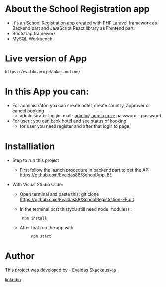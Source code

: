 # About the School Registration app 

* It's an School Registration app  created with PHP Laravel framework as Backend part and JavaScript React library as Frontend part.
* Bootstrap framework
* MySQL Workbench 

# Live version of App

    https://evaldo.projektukas.online/

# In this   App  you can: 

* For administrator: you can create hotel, create country, approver or cancel booking
    * administrator loggin: mail- admin@admin.com; password - password
* For user : you can book hotel and see status of booking 
    * for user you need register and after that login to page.


# Installiation

* Step to run this project

    * First follow the launch procedure in backend part to get the API  https://github.com/Evaldas88/SchoolApp-BE
* With Visual Studio Code:
    * Open terminal and paste this:
             git clone  https://github.com/Evaldas88/SchoolRegistration-FE.git
    * In the terminal post this(you still need node_modules)  : 

           npm install

    * After that run the app with:

               npm start


# Author

This project was developed by  - Evaldas Skackauskas 

<a href="https://www.linkedin.com/in/evaldas-skackauskas">linkedin</a>
